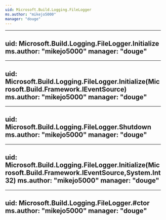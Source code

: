 ```yaml
---
uid: Microsoft.Build.Logging.FileLogger
ms.author: "mikejo5000"
manager: "douge"
---
```


---
uid: Microsoft.Build.Logging.FileLogger.Initialize
ms.author: "mikejo5000"
manager: "douge"
---

---
uid: Microsoft.Build.Logging.FileLogger.Initialize(Microsoft.Build.Framework.IEventSource)
ms.author: "mikejo5000"
manager: "douge"
---

---
uid: Microsoft.Build.Logging.FileLogger.Shutdown
ms.author: "mikejo5000"
manager: "douge"
---

---
uid: Microsoft.Build.Logging.FileLogger.Initialize(Microsoft.Build.Framework.IEventSource,System.Int32)
ms.author: "mikejo5000"
manager: "douge"
---

---
uid: Microsoft.Build.Logging.FileLogger.#ctor
ms.author: "mikejo5000"
manager: "douge"
---
